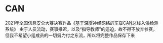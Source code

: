 # CAN
2021年全国信息安全大赛决赛作品《基于深度神经网络的车载CAN总线入侵检测系统》
由于人员流动，赛事推迟，以及“指导教师”的逼迫，故不得不放弃参赛，但我不希望小组成员的一切努力付之东流，所以将完整作品保存下来
